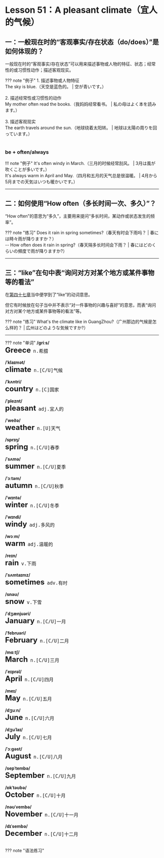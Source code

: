 # Lesson 51：A pleasant climate（宜人的气候）


## 一：一般现在时的“客观事实/存在状态（do/does）”是如何体现的？

一般现在时的“客观事实/存在状态”可以用来描述事物或人物的特征、状态；经常性的或习惯性动作；描述客观现实。

??? note "例子"
    1. 描述事物或人物特征<br>
    The sky is blue.（天空是蓝色的。 | 空が青いです。）<br>
    <br>
    2. 描述经常性或习惯性的动作<br>
    My mother often read the books.（我妈妈经常看书。 | 私の母はよく本を読みます。）<br>
    <br>
    3. 描述客观现实<br>
    The earth travels around the sun.（地球绕着太阳转。 | 地球は太陽の周りを回っています。）<br>
    <br>


### be + often/always

!!! note "例子"
    It's often windy in March.（三月的时候经常刮风。 | 3月は風が吹くことが多いです。）<br>
    It's always warm in April and May.（四月和五月的天气总是很温暖。 | 4月から5月までの天気はいつも暖かいです。）<br>


---
## 二：如何使用“How often（多长时间一次、多久）”？

“How often”的意思为“多久”，主要用来提问“多长时间，某动作或状态发生的频率”。

??? note "练习"
    Does it rain in spring sometimes?（春天有时会下雨吗？ | 春には時々雨が降りますか？）<br>
    -- How often does it rain in spring?（春天隔多长时间会下雨？ | 春にはどのくらいの頻度で雨が降りますか?）<br>


---
## 三：“like”在句中表“询问对方对某个地方或某件事物等的看法”

在[第四十七章](./Lesson-47.md)当中便学到了“like”的动词意思。

但它有时候放在句子当中并不表示“对一件事物的兴趣与喜好”的意思，而表“询问对方对某个地方或某件事物等的看法”等。

??? note "练习"
    What's the climate like in GuangZhou?（广州那边的气候是怎么样的？ | 広州はどのような気候ですか?）


---
??? note "单词"
    **/ɡriːs/**<br>
    <font size=5>**Greece**</font>&nbsp;&nbsp;<font size=4>`n.希腊`</font><br>
    <br>
    **/ˈklaɪmət/**<br>
    <font size=5>**climate**</font>&nbsp;&nbsp;<font size=4>`n.[C/U]气候`</font><br>
    <br>
    **/ˈkʌntri/**<br>
    <font size=5>**country**</font>&nbsp;&nbsp;<font size=4>`n.[C]国家`</font><br>
    <br>
    **/ˈpleznt/**<br>
    <font size=5>**pleasant**</font>&nbsp;&nbsp;<font size=4>`adj.宜人的`</font><br>
    <br>
    **/ˈweðə/**<br>
    <font size=5>**weather**</font>&nbsp;&nbsp;<font size=4>`n.[U]天气`</font><br>
    <br>
    **/sprɪŋ/**<br>
    <font size=5>**spring**</font>&nbsp;&nbsp;<font size=4>`n.[C/U]春季`</font><br>
    <br>
    **/ˈsʌmə/**<br>
    <font size=5>**summer**</font>&nbsp;&nbsp;<font size=4>`n.[C/U]夏季`</font><br>
    <br>
    **/ˈɔːtəm/**<br>
    <font size=5>**autumn**</font>&nbsp;&nbsp;<font size=4>`n.[C/U]秋季`</font><br>
    <br>
    **/ˈwɪntə/**<br>
    <font size=5>**winter**</font>&nbsp;&nbsp;<font size=4>`n.[C/U]冬季`</font><br>
    <br>
    **/ˈwɪndi/**<br>
    <font size=5>**windy**</font>&nbsp;&nbsp;<font size=4>`adj.多风的`</font><br>
    <br>
    **/wɔːm/**<br>
    <font size=5>**warm**</font>&nbsp;&nbsp;<font size=4>`adj.温暖的`</font><br>
    <br>
    **/reɪn/**<br>
    <font size=5>**rain**</font>&nbsp;&nbsp;<font size=4>`v.下雨`</font><br>
    <br>
    **/ˈsʌmtaɪmz/**<br>
    <font size=5>**sometimes**</font>&nbsp;&nbsp;<font size=4>`adv.有时`</font><br>
    <br>
    **/snəʊ/**<br>
    <font size=5>**snow**</font>&nbsp;&nbsp;<font size=4>`v.下雪`</font><br>
    <br>
    **/ˈdʒænjuəri/**<br>
    <font size=5>**January**</font>&nbsp;&nbsp;<font size=4>`n.[C/U]一月`</font><br>
    <br>
    **/ˈfebruəri/**<br>
    <font size=5>**February**</font>&nbsp;&nbsp;<font size=4>`n.[C/U]二月`</font><br>
    <br>
    **/mɑːtʃ/**<br>
    <font size=5>**March**</font>&nbsp;&nbsp;<font size=4>`n.[C/U]三月`</font><br>
    <br>
    **/ˈeɪprəl/**<br>
    <font size=5>**April**</font>&nbsp;&nbsp;<font size=4>`n.[C/U]四月`</font><br>
    <br>
    **/meɪ/**<br>
    <font size=5>**May**</font>&nbsp;&nbsp;<font size=4>`n.[C/U]五月`</font><br>
    <br>
    **/dʒuːn/**<br>
    <font size=5>**June**</font>&nbsp;&nbsp;<font size=4>`n.[C/U]六月`</font><br>
    <br>
    **/dʒuˈlaɪ/**<br>
    <font size=5>**July**</font>&nbsp;&nbsp;<font size=4>`n.[C/U]七月`</font><br>
    <br>
    **/ˈɔːɡəst/**<br>
    <font size=5>**August**</font>&nbsp;&nbsp;<font size=4>`n.[C/U]八月`</font><br>
    <br>
    **/sepˈtembə/**<br>
    <font size=5>**September**</font>&nbsp;&nbsp;<font size=4>`n.[C/U]九月`</font><br>
    <br>
    **/ɒkˈtəʊbə/**<br>
    <font size=5>**October**</font>&nbsp;&nbsp;<font size=4>`n.[C/U]十月`</font><br>
    <br>
    **/nəʊˈvembə/**<br>
    <font size=5>**November**</font>&nbsp;&nbsp;<font size=4>`n.[C/U]十一月`</font><br>
    <br>
    **/dɪˈsembə/**<br>
    <font size=5>**December**</font>&nbsp;&nbsp;<font size=4>`n.[C/U]十二月`</font><br>
    <br>


??? note "语法练习"

